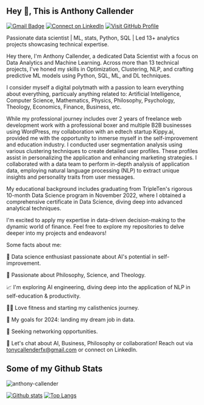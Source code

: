 ## Hey 👋, This is Anthony Callender
[![Gmail Badge](https://img.shields.io/badge/-tonycallenderfx@gmail.com-c14438?style=flat&logo=Gmail&logoColor=white&link=mailto:tonycallenderfx@gmail.com)](mailto:tonycallenderfx@gmail.com) 
[![Connect on LinkedIn](https://img.shields.io/badge/Connect%20on-LinkedIn-blue.svg)](https://www.linkedin.com/in/anthony-callender-4492bb2a1/) [![Visit GitHub Profile](https://img.shields.io/badge/Visit%20GitHub-Profile-black?style=for-the-badge&logo=github)](https://github.com/anthony-callender) <p align='left'>Passionate data scientist | ML, stats, Python, SQL | Led 13+ analytics projects showcasing technical expertise.

Hey there, I'm Anthony Callender, a dedicated Data Scientist with a focus on Data Analytics and Machine Learning. Across more than 13 technical projects, I've honed my skills in Optimization, Clustering, NLP, and crafting predictive ML models using Python, SQL, ML, and DL techniques.

I consider myself a digital polytmath with a passion to learn everything about everything, particualy anything related to: Artificial Intelligence, Computer Science, Mathematics, Physics, Philosophy, Psychology, Theology, Economics, Finance, Business, etc.

While my professional journey includes over 2 years of freelance web development work with a professional boxer and multiple B2B businesses using WordPress, my collaboration with an edtech startup Kippy.ai, provided me with the opportunity to inmerse myself in the self-improvement and education industry. I conducted user segmentation analysis using various clustering techniques to create detailed user profiles. These profiles assist in personalizing the application and enhancing marketing strategies. I collaborated with a data team to perform in-depth analysis of application data, employing natural language processing (NLP) to extract unique insights and personality traits from user messages.

My educational background includes graduating from TripleTen's rigorous 10-month Data Science program in November 2022, where I obtained a comprehensive certificate in Data Science, diving deep into advanced analytical techniques.

I'm excited to apply my expertise in data-driven decision-making to the dynamic world of finance. Feel free to explore my repositories to delve deeper into my projects and endeavors!

Some facts about me:

🌟 Data science enthusiast passionate about AI's potential in self-improvement.

🚀 Passionate about Philosophy, Science, and Theology.

📈 I'm exploring AI engineering, diving deep into the application of NLP in self-education & productivity.

🏃‍♀️ Love fitness and starting my calisthenics journey.

🎯 My goals for 2024: landing my dream job in data.

🤝 Seeking networking opportunities.

💬 Let's chat about AI, Business, Philosophy or collaboration! Reach out via tonycallenderfx@gmail.com or connect on LinkedIn.</p>
## Some of my Github Stats
<p align=left> <img src=https://komarev.com/ghpvc/?username=anthony-callender alt=anthony-callender /> </p>

[![Github stats](https://github-readme-stats.vercel.app/api?username=anthony-callender&show_icons=true&include_all_commits=true)](https://github.com/anthony-callender/github-readme-stats)
[![Top Langs](https://github-readme-stats.vercel.app/api/top-langs/?username=anthony-callender&layout=compact)](https://github.com/anthony-callender/github-readme-stats)


